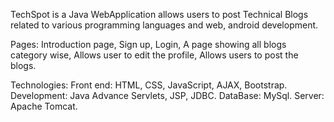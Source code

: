 TechSpot is a Java WebApplication allows users to post Technical Blogs related to various programming languages and web, android development.

Pages:
Introduction page,
Sign up, 
Login,
A page showing all blogs category wise,
Allows user to edit the profile,
Allows users to post the blogs.

Technologies:
Front end: HTML, CSS, JavaScript, AJAX, Bootstrap.
 Development: Java Advance Servlets, JSP, JDBC.
 DataBase: MySql.
 Server: Apache Tomcat.



